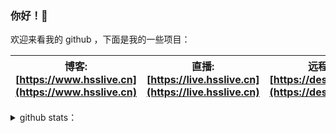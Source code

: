### 你好！👋

欢迎来看我的 github ，下面是我的一些项目：

| 博客: [https://www.hsslive.cn](https://www.hsslive.cn) | 直播: [https://live.hsslive.cn](https://live.hsslive.cn) | 远程控制: [https://desk.hsslive.cn](https://desk.hsslive.cn) |
| ------------------------------------------------------ | -------------------------------------------------------- | ------------------------------------------------------------ |

<details>
<summary>github stats：</summary>

<div>
<img height="180em" src="https://github-readme-stats-git-masterrstaa-rickstaa.vercel.app/api?username=galaxy-s10&show_icons=true" />
<img height="180em" src="https://github-readme-stats-git-masterrstaa-rickstaa.vercel.app/api/top-langs/?username=galaxy-s10&layout=compact" />
</div>

</details>

